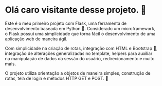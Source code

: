 # Olá caro visitante desse projeto. 👋

Este é o meu primeiro projeto com Flask, uma ferramenta de desenvolvimento baseada em Python 🐍. Considerado um microframework, o Flask possui uma simplicidade que torna fácil o desenvolvimento de uma aplicação web de maneira ágil. 

Com simplicidade na criação de rotas, integração com HTML e Bootstrap 🎨, integração de alterações generalizadas no template, helpers para auxiliar na manipulação de dados da sessão do usuário, redirecionamento e muito mais. 

O projeto utiliza orientação a objetos de maneira simples, construção de rotas, tela de login e métodos HTTP GET e POST. 🚀
